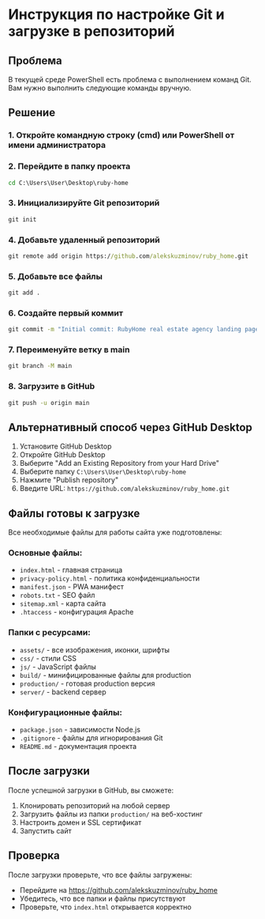 # Инструкция по настройке Git и загрузке в репозиторий

## Проблема
В текущей среде PowerShell есть проблема с выполнением команд Git. Вам нужно выполнить следующие команды вручную.

## Решение

### 1. Откройте командную строку (cmd) или PowerShell от имени администратора

### 2. Перейдите в папку проекта
```cmd
cd C:\Users\User\Desktop\ruby-home
```

### 3. Инициализируйте Git репозиторий
```cmd
git init
```

### 4. Добавьте удаленный репозиторий
```cmd
git remote add origin https://github.com/alekskuzminov/ruby_home.git
```

### 5. Добавьте все файлы
```cmd
git add .
```

### 6. Создайте первый коммит
```cmd
git commit -m "Initial commit: RubyHome real estate agency landing page"
```

### 7. Переименуйте ветку в main
```cmd
git branch -M main
```

### 8. Загрузите в GitHub
```cmd
git push -u origin main
```

## Альтернативный способ через GitHub Desktop

1. Установите GitHub Desktop
2. Откройте GitHub Desktop
3. Выберите "Add an Existing Repository from your Hard Drive"
4. Выберите папку `C:\Users\User\Desktop\ruby-home`
5. Нажмите "Publish repository"
6. Введите URL: `https://github.com/alekskuzminov/ruby_home.git`

## Файлы готовы к загрузке

Все необходимые файлы для работы сайта уже подготовлены:

### Основные файлы:
- `index.html` - главная страница
- `privacy-policy.html` - политика конфиденциальности
- `manifest.json` - PWA манифест
- `robots.txt` - SEO файл
- `sitemap.xml` - карта сайта
- `.htaccess` - конфигурация Apache

### Папки с ресурсами:
- `assets/` - все изображения, иконки, шрифты
- `css/` - стили CSS
- `js/` - JavaScript файлы
- `build/` - минифицированные файлы для production
- `production/` - готовая production версия
- `server/` - backend сервер

### Конфигурационные файлы:
- `package.json` - зависимости Node.js
- `.gitignore` - файлы для игнорирования Git
- `README.md` - документация проекта

## После загрузки

После успешной загрузки в GitHub, вы сможете:

1. Клонировать репозиторий на любой сервер
2. Загрузить файлы из папки `production/` на веб-хостинг
3. Настроить домен и SSL сертификат
4. Запустить сайт

## Проверка

После загрузки проверьте, что все файлы загружены:
- Перейдите на https://github.com/alekskuzminov/ruby_home
- Убедитесь, что все папки и файлы присутствуют
- Проверьте, что `index.html` открывается корректно
